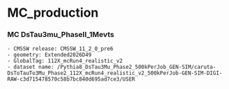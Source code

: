 # MC_production

### MC DsTau3mu_PhaseII_1Mevts
	- CMSSW release: CMSSW_11_2_0_pre6
	- geometry: Extended2026D49
	- GlobalTag: 112X_mcRun4_realistic_v2
	- dataset name: /Pythia8_DsTau3Mu_Phase2_500kPerJob_GEN-SIM/caruta-DsToTauTo3Mu_Phase2_112X_mcRun4_realistic_v2_500kPerJob-GEN-SIM-DIGI-RAW-c3d715478570c58b7bc840d695ad7ce3/USER
